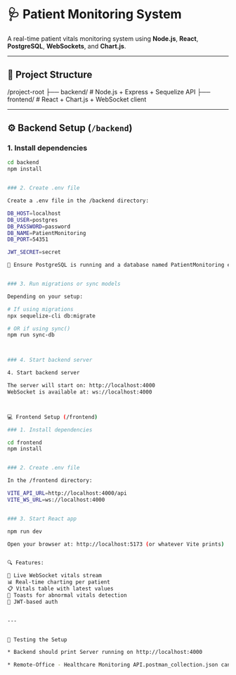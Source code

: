 # 🩺 Patient Monitoring System

A real-time patient vitals monitoring system using **Node.js**, **React**, **PostgreSQL**, **WebSockets**, and **Chart.js**.

---

## 📁 Project Structure

/project-root
├── backend/ # Node.js + Express + Sequelize API
├── frontend/ # React + Chart.js + WebSocket client


---

## ⚙️ Backend Setup (`/backend`)

### 1. Install dependencies

```bash
cd backend
npm install


### 2. Create .env file

Create a .env file in the /backend directory:

DB_HOST=localhost
DB_USER=postgres
DB_PASSWORD=password
DB_NAME=PatientMonitoring
DB_PORT=54351

JWT_SECRET=secret

🛑 Ensure PostgreSQL is running and a database named PatientMonitoring exists (or will be created via Sequelize).


### 3. Run migrations or sync models

Depending on your setup:

# If using migrations
npx sequelize-cli db:migrate

# OR if using sync()
npm run sync-db



### 4. Start backend server

4. Start backend server

The server will start on: http://localhost:4000
WebSocket is available at: ws://localhost:4000



💻 Frontend Setup (/frontend)

### 1. Install dependencies

cd frontend
npm install


### 2. Create .env file

In the /frontend directory:

VITE_API_URL=http://localhost:4000/api
VITE_WS_URL=ws://localhost:4000


### 3. Start React app

npm run dev

Open your browser at: http://localhost:5173 (or whatever Vite prints)


🔍 Features:

📡 Live WebSocket vitals stream
📊 Real-time charting per patient
📋 Vitals table with latest values
🚨 Toasts for abnormal vitals detection
🔐 JWT-based auth


---


🧪 Testing the Setup

* Backend should print Server running on http://localhost:4000

* Remote-Office - Healthcare Monitoring API.postman_collection.json can be imported in Postman, where all routes with sample data is provided as examples.